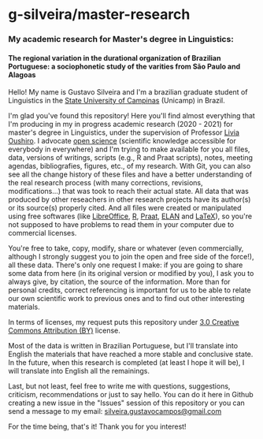 # g-silveira/master-research
### My academic research for Master's degree in Linguistics:
#### The regional variation in the durational organization of Brazilian Portuguese: a sociophonetic study of the varities from São Paulo and Alagoas

Hello! My name is Gustavo Silveira and I'm a brazilian graduate student of Linguistics in the [State University of Campinas](https://www.unicamp.br/unicamp/english) (Unicamp) in Brazil.

I'm glad you've found this repository! Here you'll find almost everything that I'm producing in my in progress academic research (2020 - 2021) for master's degree in Linguistics, under the supervision of Professor [Livia Oushiro](https://oushiro.github.io/). I advocate [open science](https://www.fosteropenscience.eu/content/what-open-science-introduction) (scientific knowledge accessible for everybody in everywhere) and I'm trying to make available for you all files, data, versions of writings, scripts (e.g., R and Praat scripts), notes, meeting agendas, bibliografies, figures, etc., of my research. With Git, you can also see all the change history of these files and have a better understanding of the real research process (with many corrections, revisions, modifications...) that was took to reach their actual state. All data that was produced by other reseachers in other research projects have its author(s) or its source(s) properly cited. And all files were created or manipulated using free softwares (like [LibreOffice](https://pt-br.libreoffice.org/), [R](https://www.r-project.org/), [Praat](http://www.fon.hum.uva.nl/praat/), [ELAN](https://tla.mpi.nl/tools/tla-tools/elan/) and [LaTeX](https://www.latex-project.org/)), so you're not supposed to have problems to read them in your computer due to commercial licenses.

You're free to take, copy, modify, share or whatever (even commercially, although I strongly suggest you to join the open and free side of the force!), all these data. There's only one request I make: if you are going to share some data from here (in its original version or modified by you), I ask you to always give, by citation, the source of the information. More than for personal credits, correct referencing is important for us to be able to relate our own scientific work to previous ones and to find out other interesting materials.

In terms of licenses, my request puts this repository under [3.0 Creative Commons Attribution (BY)](https://creativecommons.org/licenses/by/3.0/br/deed.en) license.

Most of the data is written in Brazilian Portuguese, but I'll translate into English the materials that have reached a more stable and conclusive state. In the future, when this research is completed (at least I hope it will be), I will translate into English all the remainings.

Last, but not least, feel free to write me with questions, suggestions, criticism, recommendations or just to say hello. You can do it here in Github creating a new issue in the "Issues" session of this repository or you can send a message to my email: silveira.gustavocampos@gmail.com

For the time being, that's it! Thank you for you interest!
